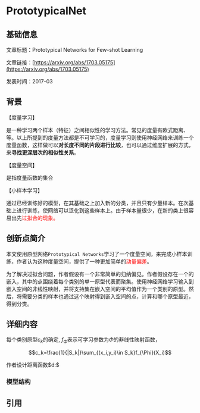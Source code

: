 # PrototypicalNet

## 基础信息

文章标题：Prototypical Networks for Few-shot Learning

文章链接：[https://arxiv.org/abs/1703.05175](https://arxiv.org/abs/1703.05175)

发表时间：2017-03


## 背景
【度量学习】

是一种学习两个样本（特征）之间相似性的学习方法。常见的度量有欧式距离、等。以上所提到的度量方法都是不可学习的，度量学习则使用神经网络来训练一个度量函数，这样做可以**对长度不同的片段进行比较**，也可以通过维度扩展的方式，来**寻找更深层次的相似性关系**。

【度量空间】

是指度量函数的集合

【小样本学习】

通过已经训练好的模型，在其基础之上加入新的分类，并且只有少量样本。在次基础上进行训练，使网络可以泛化到这些样本上。由于样本量很少，在新的类上很容易出先<font color="red">过拟合的现象。</font>

## 创新点简介
本文使用原型网络`Prototypical Networks`学习了一个度量空间，来完成小样本训练，作者认为这种度量空间，提供了一种更加简单的<font color='red'>动量偏差</font>。

为了解决过拟合问题，作者假设有一个非常简单的归纳偏见。作者假设存在一个的嵌入，其中的点围绕着每个类别的单一原型代表而聚集。使用神经网络学习输入到嵌入空间的非线性映射，并将支持集在嵌入空间的平均值作为一个类别的原型。然后，将需要分类的样本也通过这个映射得到嵌入空间的点，计算和哪个原型最近，得到分类。

## 详细内容
每个类别原型$c_k$的确定, $f_{\Phi}$表示可学习参数为$\Phi$的非线性映射函数，

$$c_k=\frac{1}{|S_k|}\sum_{(x_i,y_i)\in S_k}f_{\Phi}(X_i)$$

作者设计距离函数$d:\$

### 模型结构


## 引用